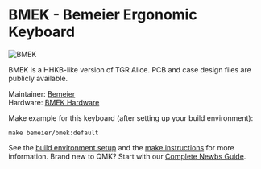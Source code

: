 # BMEK - Bemeier Ergonomic Keyboard

![BMEK](https://i.imgur.com/odvl8UO.png)

BMEK is a HHKB-like version of TGR Alice.
PCB and case design files are publicly available.

Maintainer: [Bemeier](https://github.com/Bemeier)  
Hardware: [BMEK Hardware](https://github.com/Bemeier/bmek)

Make example for this keyboard (after setting up your build environment):

    make bemeier/bmek:default

See the [build environment setup](https://docs.qmk.fm/#/getting_started_build_tools) and the [make instructions](https://docs.qmk.fm/#/getting_started_make_guide) for more information. Brand new to QMK? Start with our [Complete Newbs Guide](https://docs.qmk.fm/#/newbs).

